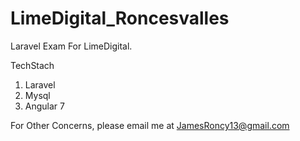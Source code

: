 # LimeDigital_Roncesvalles

Laravel Exam For LimeDigital.

TechStach

1. Laravel
2. Mysql
3. Angular 7

For Other Concerns, please email me at JamesRoncy13@gmail.com
